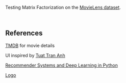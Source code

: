 Testing Matrix Factorization on the [MovieLens dataset](https://grouplens.org/datasets/movielens/latest/).

<br>

## References

[TMDB](https://developers.themoviedb.org/3/) for movie details

UI inspired by [Tuat Tran Anh](https://www.youtube.com/watch?v=ntYXj9W1Ez8)

[Recommender Systems and Deep Learning in Python](https://www.udemy.com/course/recommender-systems/)

[Logo](https://icon-icons.com/icon/Clip-film-movie-multimedia-play-short-video/81330)
